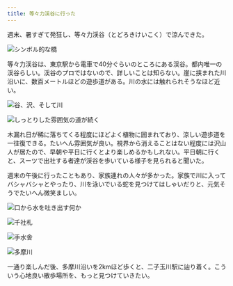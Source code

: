 ```yaml
---
title: 等々力渓谷に行った
---
```

週末、暑すぎて発狂し、等々力渓谷（とどろきけいこく）で涼んできた。

![](https://lh3.googleusercontent.com/LDNzYvBrsSoWa9khfQdBlZUVROjV1-wabBgaD_PA6M3f0z2FooOoyEBnhxLKuC7w1Klv4bV3CrP4_Ek6SNVe_yqo04XujHfQwUtatwVZT7b4Ritt3_x8bDAJLa0nprnkZsjRKXeCMLb8KyUZXBZURp0 "シンボル的な橋")

等々力渓谷は、東京駅から電車で40分ぐらいのところにある渓谷。都内唯一の渓谷らしい。渓谷のプロではないので、詳しいことは知らない。崖に挟まれた川沿いに、数百メートルほどの遊歩道がある。川の水には触れられそうなほど近い。

![](https://lh3.googleusercontent.com/LDUaOk84JdnXsdNXOrX1iwHjV4bw28_TY83zyGiyRrIMVviFXEMot4yE3eLXGiNmZmE26b81xDjRo5FOlc8Tosvy0NyYt_8VVXQDfHiJtKnfm4Wgi2GsKVmM9IQ5Bfe9nwDvSR99lXRwUSQd-BschNk "谷、沢、そして川")

![](https://lh6.googleusercontent.com/h-gFCMm1lQ8XEjr2-fp26eYDj6vwv-Www1WrsgKFgzRG6KiAFpSCKbOHklgoNSiNU82YksBn8cMqT6wqGi_SvoZPv-pr2JE5m0NVcWgXaVcSbSn8JOCBxiHGvp6PX509OzIiDQXhkSAfBNIaAwyzTs8 "しっとりした雰囲気の道が続く")

木漏れ日が稀に落ちてくる程度にほどよく植物に囲まれており、涼しい遊歩道を一往復できる。たいへん雰囲気が良い。視界から消えることはない程度には沢山人が居たので、早朝や平日に行くとより楽しめるかもしれない。平日朝に行くと、スーツで出社する者達が渓谷を歩いている様子を見られると聞いた。

週末の午後に行ったこともあり、家族連れの人々が多かった。家族で川に入ってバシャバシャとやったり、川を泳いでいる蛇を見つけてはしゃいだりと、元気そうでたいへん微笑ましい。

![](https://lh6.googleusercontent.com/nMIp7BFwUfM1niHRfk3kwSIZLGzJatKIQYJZpMbx2Ab_vKi-irLjCNy1RyW3GfgE9vgXG8FZr-lID0qvuSdkqWGRAP9jELaQMnyswVOj8hJ-T80J4UVURCw0E85jOt8gcZ8Cpi0RDYyFuHSD_E7GbXM "口から水を吐き出す何か")

![](https://lh3.googleusercontent.com/RYX7BxpWgZDcngqwT3RUALCXSN1hmFMUMEhhPYr-8YetdcBXnihsD1QgpDeglTDIVVOahND8fYMkFLCDlnh3QLEwRUUGKN0jEzNtjrS_7-elp2dGdNWbW6tIEQj4dT7BqalY42Ygp4tHeqZbBbaIMhU "千社札")

![](https://lh6.googleusercontent.com/bVifk61Q8Z1bCal-F9T5UpXypRVczKV_6XvMFg4kO8xOubXGNFhYHWELqNf63o1sLZjAHNtren5zCZlgwVhi2m09JGvHdh_ReLEC1AwdObFLTTj40d8hrXBASVRS0Olx99YT42_WRWS_iA1g2lqVpXk "手水舎")

![](https://lh6.googleusercontent.com/h51E8e4zEZBscwaSsKJKlfzjmwNpvw1Y-zQjcbzt6per-MHtugnwSVZbyS5ydevjSAdJ-QoPmMIO6Z-gZc4NSZT1tcoqY3L1Nb4YIk1i5rbPQ00Ks7bb7XvjxhToH02Bk5b-V8Pe01-3lJlHssD-9tY "多摩川")

一通り楽しんだ後、多摩川沿いを2kmほど歩くと、二子玉川駅に辿り着く。こういう心地良い散歩場所を、もっと見つけていきたい。
